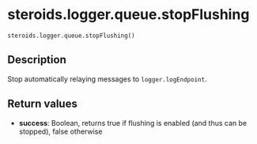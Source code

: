 steroids.logger.queue.stopFlushing
===================================

    steroids.logger.queue.stopFlushing()

Description
-----------

Stop automatically relaying messages to `logger.logEndpoint`.

Return values
-------------

- __success__: Boolean, returns true if flushing is enabled (and thus can be stopped), false otherwise
